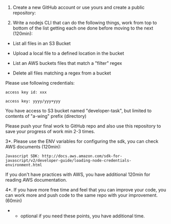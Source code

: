 1. Create a new GitHub account or use yours and create a public repository:

2. Write a nodejs CLI that can do the following things, work from top to bottom of the list getting each one done before moving to the next (120min):

- List all files in an S3 Bucket

- Upload a local file to a defined location in the bucket

- List an AWS buckets files that match a "filter" regex 

- Delete all files matching a regex from a bucket

Please use following credentials:

    access key id: xxx

    access key: yyyy/yyy+yyy


You have access to S3 bucket named "developer-task", but limited to contents of "a-wing" prefix (directory)

Please push your final work to GitHub repo and also use this repository to save your progress of work min 2-3 times.

3*. Please use the ENV variables for configuring the sdk, you can check AWS documents (120min): 

    Javascript SDK: http://docs.aws.amazon.com/sdk-for-javascript/v2/developer-guide/loading-node-credentials-environment.html


If you don't have practices with AWS, you have additional 120min for reading AWS documentation.

4*. If you have more free time and feel that you can improve your code, you can work more and push code to the same repo with your improvement. (60min)


* - optional if you need these points, you have additional time.
